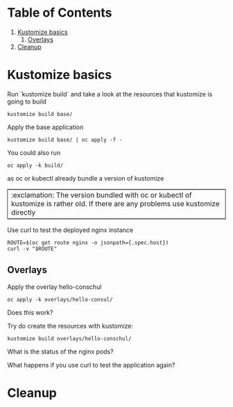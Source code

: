 
# Table of Contents

1.  [Kustomize basics](#orgea0877b)
    1.  [Overlays](#org1d9d02c)
2.  [Cleanup](#org5b47fc7)


<a id="orgea0877b"></a>

# Kustomize basics

Run \`kustomize build\` and take a look at the resources that kustomize is going to build

    kustomize build base/

Apply the base application

    kustomize build base/ | oc apply -f -

You could also run

    oc apply -k build/

as oc or kubectl already bundle a version of kustomize

<table border="2" cellspacing="0" cellpadding="6" rules="groups" frame="hsides">


<colgroup>
<col  class="org-left" />
</colgroup>
<tbody>
<tr>
<td class="org-left">:exclamation: The version bundled with oc or kubectl of kustomize is rather old. If there are any problems use kustomize directly</td>
</tr>
</tbody>
</table>

Use curl to test the deployed nginx instance

    ROUTE=$(oc get route nginx -o jsonpath={.spec.host})
    curl -v "$ROUTE"


<a id="org1d9d02c"></a>

## Overlays

Apply the overlay hello-conschul

    oc apply -k overlays/hello-consul/

Does this work?

Try do create the resources with kustomize:

    kustomize build overlays/hello-conschul/

What is the status of the nginx pods?

What happens if you use curl to test the application again?


<a id="org5b47fc7"></a>

# Cleanup
